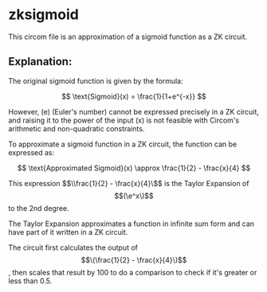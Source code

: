 # zksigmoid
This circom file is an approximation of a sigmoid function as a ZK circuit.

## Explanation:
The original sigmoid function is given by the formula:

$$
\text{Sigmoid}(x) = \frac{1}{1+e^{-x}}
$$

However, \(e\) (Euler's number) cannot be expressed precisely in a ZK circuit, and raising it to the power of the input \(x\) is not feasible with Circom's arithmetic and non-quadratic constraints.

To approximate a sigmoid function in a ZK circuit, the function can be expressed as:

$$
\text{Approximated Sigmoid}(x) \approx \frac{1}{2} - \frac{x}{4}
$$

This expression $$\\frac{1}{2} - \frac{x}{4}\$$ is the Taylor Expansion of $$(\e^x\)$$ to the 2nd degree.

The Taylor Expansion approximates a function in infinite sum form and can have part of it written in a ZK circuit.

The circuit first calculates the output of $$\(\frac{1}{2} - \frac{x}{4}\)$$, then scales that result by 100 to do a comparison to check if it's greater or less than 0.5.
